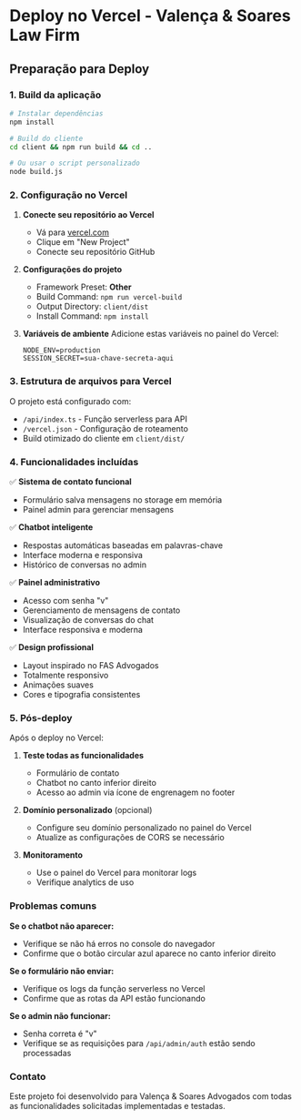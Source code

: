# Deploy no Vercel - Valença & Soares Law Firm

## Preparação para Deploy

### 1. Build da aplicação
```bash
# Instalar dependências
npm install

# Build do cliente
cd client && npm run build && cd ..

# Ou usar o script personalizado
node build.js
```

### 2. Configuração no Vercel

1. **Conecte seu repositório ao Vercel**
   - Vá para [vercel.com](https://vercel.com)
   - Clique em "New Project"
   - Conecte seu repositório GitHub

2. **Configurações do projeto**
   - Framework Preset: **Other**
   - Build Command: `npm run vercel-build`
   - Output Directory: `client/dist`
   - Install Command: `npm install`

3. **Variáveis de ambiente**
   Adicione estas variáveis no painel do Vercel:
   ```
   NODE_ENV=production
   SESSION_SECRET=sua-chave-secreta-aqui
   ```

### 3. Estrutura de arquivos para Vercel

O projeto está configurado com:
- `/api/index.ts` - Função serverless para API
- `/vercel.json` - Configuração de roteamento
- Build otimizado do cliente em `client/dist/`

### 4. Funcionalidades incluídas

✅ **Sistema de contato funcional**
- Formulário salva mensagens no storage em memória
- Painel admin para gerenciar mensagens

✅ **Chatbot inteligente**
- Respostas automáticas baseadas em palavras-chave
- Interface moderna e responsiva
- Histórico de conversas no admin

✅ **Painel administrativo**
- Acesso com senha "v"
- Gerenciamento de mensagens de contato
- Visualização de conversas do chat
- Interface responsiva e moderna

✅ **Design profissional**
- Layout inspirado no FAS Advogados
- Totalmente responsivo
- Animações suaves
- Cores e tipografia consistentes

### 5. Pós-deploy

Após o deploy no Vercel:

1. **Teste todas as funcionalidades**
   - Formulário de contato
   - Chatbot no canto inferior direito
   - Acesso ao admin via ícone de engrenagem no footer

2. **Domínio personalizado** (opcional)
   - Configure seu domínio personalizado no painel do Vercel
   - Atualize as configurações de CORS se necessário

3. **Monitoramento**
   - Use o painel do Vercel para monitorar logs
   - Verifique analytics de uso

### Problemas comuns

**Se o chatbot não aparecer:**
- Verifique se não há erros no console do navegador
- Confirme que o botão circular azul aparece no canto inferior direito

**Se o formulário não enviar:**
- Verifique os logs da função serverless no Vercel
- Confirme que as rotas da API estão funcionando

**Se o admin não funcionar:**
- Senha correta é "v"
- Verifique se as requisições para `/api/admin/auth` estão sendo processadas

### Contato

Este projeto foi desenvolvido para Valença & Soares Advogados com todas as funcionalidades solicitadas implementadas e testadas.